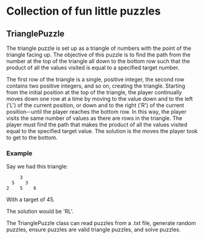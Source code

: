 # Collection of fun little puzzles

## TrianglePuzzle
The triangle puzzle is set up as a triangle of numbers with the point of the triangle facing up. The objective of this puzzle is to find the path from the number at the top of the triangle all down to the bottom row such that the product of all the values visited is equal to a specified target number.

The first row of the triangle is a single, positive integer, the second row contains two positive integers, and so on, creating the triangle. Starting from the initial position at the top of the triangle, the player continually moves down one row at a time by moving to the value down and to the left ('L') of the current position, or down and to the right ('R') of the current position--until the player reaches the bottom row. In this way, the player visits the same number of values as there are rows in the triangle. The player must find the path that makes the product of all the values visited equal to the specified target value. The solution is the moves the player took to get to the bottom.

### Example
Say we had this triangle:

         3
      5    3
    2    5    6

With a target of 45.

The solution would be 'RL'.

The TrianglePuzzle class can read puzzles from a .txt file, generate random puzzles, ensure puzzles are valid triangle puzzles, and solve puzzles.
